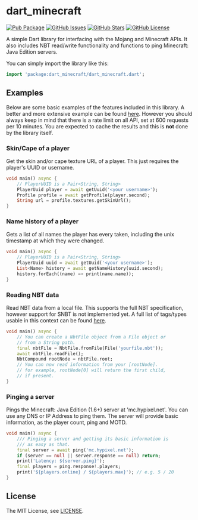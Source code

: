 # dart_minecraft

[![Pub Package](https://img.shields.io/pub/v/dart_minecraft.svg?style=for-the-badge&logo=Dart)](https://pub.dev/packages/dart_minecraft)
[![GitHub Issues](https://img.shields.io/github/issues/spnda/dart_minecraft.svg?style=for-the-badge&logo=GitHub)](https://github.com/spnda/dart_minecraft/issues)
[![GitHub Stars](https://img.shields.io/github/stars/spnda/dart_minecraft.svg?style=for-the-badge&logo=GitHub)](https://github.com/spnda/dart_minecraft/stargazers)
[![GitHub License](https://img.shields.io/badge/license-MIT-blue.svg?style=for-the-badge&logo=GitHub)](https://raw.githubusercontent.com/spnda/dart_minecraft/main/LICENSE)

A simple Dart library for interfacing with the Mojang and Minecraft APIs.
It also includes NBT read/write functionality and functions to ping Minecraft: Java Edition
servers.

You can simply import the library like this:
```dart
import 'package:dart_minecraft/dart_minecraft.dart';
```

## Examples

Below are some basic examples of the features included in this library. A better and more
extensive example can be found [here](https://github.com/spnda/dart_minecraft/tree/main/example).
However you should always keep in mind that there is a rate limit on all API, set at 600 requests
per 10 minutes. You are expected to cache the results and this is **not** done by the library itself.

### Skin/Cape of a player

Get the skin and/or cape texture URL of a player. This just requires the player's UUID or username.

```dart
void main() async {
    // PlayerUUID is a Pair<String, String>
    PlayerUuid player = await getUuid('<your username>');
    Profile profile = await getProfile(player.second);
    String url = profile.textures.getSkinUrl();
}
```

### Name history of a player

Gets a list of all names the player has every taken, including the unix timestamp
at which they were changed.

```dart
void main() async {
    // PlayerUUID is a Pair<String, String>
    PlayerUuid uuid = await getUuid('<your username>');
    List<Name> history = await getNameHistory(uuid.second);
    history.forEach((name) => print(name.name));
}
```

### Reading NBT data

Read NBT data from a local file. This supports the full NBT specification, however
support for SNBT is not implemented yet. A full list of tags/types usable in this
context can be found [here](https://github.com/spnda/dart_minecraft/tree/main/lib/src/nbt/tags).

```dart
void main() async {
    // You can create a NbtFile object from a File object or
    // from a String path.
    final nbtFile = NbtFile.fromFile(File('yourfile.nbt'));
    await nbtFile.readFile();
    NbtCompound rootNode = nbtFile.root;
    // You can now read information from your [rootNode].
    // for example, rootNode[0] will return the first child,
    // if present.
}
```

### Pinging a server

Pings the Minecraft: Java Edition (1.6+) server at 'mc.hypixel.net'. You can use any
DNS or IP Address to ping them. The server will provide basic information, as the player
count, ping and MOTD.

```dart
void main() async {
	/// Pinging a server and getting its basic information is 
	/// as easy as that.
	final server = await ping('mc.hypixel.net');
	if (server == null || server.response == null) return;
	print('Latency: ${server.ping}');
	final players = ping.response!.players;
	print('${players.online} / ${players.max}'); // e.g. 5 / 20
}
```

## License

The MIT License, see [LICENSE](https://github.com/spnda/dart_minecraft/raw/main/LICENSE).

